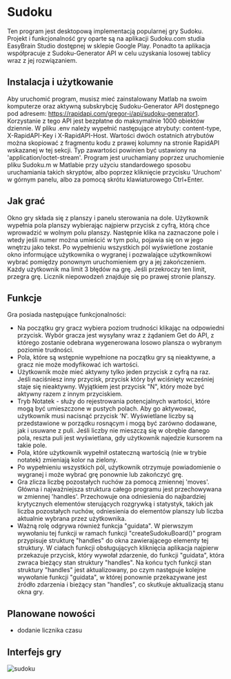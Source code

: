 # Sudoku
Ten program jest desktopową implementacją popularnej gry Sudoku. Projekt i funkcjonalność gry oparte są na aplikacji Sudoku.com studia EasyBrain Studio dostępnej w sklepie Google Play. Ponadto ta aplikacja współpracuje z Sudoku-Generator API w celu uzyskania losowej tablicy wraz z jej rozwiązaniem.

## Instalacja i użytkowanie
Aby uruchomić program, musisz mieć zainstalowany Matlab na swoim komputerze oraz aktywną subskrybcję Sudoku-Generator API dostępnego pod adresem: https://rapidapi.com/gregor-i/api/sudoku-generator1. Korzystanie z tego API jest bezpłatne do maksymalnie 1000 obiektów dziennie. W pliku .env należy wypełnić następujące atrybuty: content-type, X-RapidAPI-Key i X-RapidAPI-Host. Wartości dwóch ostatnich atrybutów można skopiować z fragmentu kodu z prawej kolumny na stronie RapidAPI wskazanej w tej sekcji. Typ zawartości powinien być ustawiony na 'application/octet-stream'. Program jest uruchamiany poprzez uruchomienie pliku Sudoku.m w Matlabie przy użyciu standardowego sposobu uruchamiania takich skryptów, albo poprzez kliknięcie przycisku 'Uruchom' w górnym panelu, albo za pomocą skrótu klawiaturowego Ctrl+Enter.

## Jak grać
Okno gry składa się z planszy i panelu sterowania na dole. Użytkownik wypełnia pola planszy wybierając najpierw przycisk z cyfrą, którą chce wprowadzić w wolnym polu planszy. Następnie klika na zaznaczone pole i wtedy jeśli numer można umieścić w tym polu, pojawia się on w jego wnętrzu jako tekst. Po wypełnieniu wszystkich pól wyświetlone zostanie okno informujące użytkownika o wygranej i pozwalające użytkownikowi wybrać pomiędzy ponownym uruchomieniem gry a jej zakończeniem. Każdy użytkownik ma limit 3 błędów na grę. Jeśli przekroczy ten limit, przegra grę. Licznik niepowodzeń znajduje się po prawej stronie planszy.

## Funkcje
Gra posiada następujące funkcjonalności:
- Na początku gry gracz wybiera poziom trudności klikając na odpowiedni przycisk. Wybór gracza jest wysyłany wraz z żądaniem Get do API, z którego zostanie odebrana wygenerowana losowo plansza o wybranym poziomie trudności.
- Pola, które są wstępnie wypełnione na początku gry są nieaktywne, a gracz nie może modyfikować ich wartości.
- Użytkownik może mieć aktywny tylko jeden przycisk z cyfrą na raz. Jeśli naciśniesz inny przycisk, przycisk który był wciśnięty wcześniej staje się nieaktywny. Wyjątkiem jest przycisk "N", który może być aktywny razem z innym przyciskiem.
- Tryb Notatek - służy do rejestrowania potencjalnych wartości, które mogą być umieszczone w pustych polach. Aby go aktywować, użytkownik musi nacisnąć przycisk 'N'. Wyświetlane liczby są przedstawione w porządku rosnącym i mogą być zarówno dodawane, jak i usuwane z puli. Jeśli liczby nie mieszczą się w obrębie danego pola, reszta puli jest wyświetlana, gdy użytkownik najedzie kursorem na takie pole.
- Pola, które użytkownik wypełnił ostateczną wartością (nie w trybie notatek) zmieniają kolor na zielony.
- Po wypełnieniu wszystkich pól, użytkownik otrzymuje powiadomienie o wygranej i może wybrać grę ponownie lub zakończyć grę.
- Gra zlicza liczbę pozostałych ruchów za pomocą zmiennej 'moves'. Główna i najważniejsza struktura całego programu jest przechowywana w zmiennej 'handles'. Przechowuje ona odniesienia do najbardziej krytycznych elementów sterujących rozgrywką i statystyk, takich jak liczba pozostałych ruchów, odniesienia do elementów planszy lub liczba aktualnie wybrana przez użytkownika.
- Ważną rolę odgrywa również funkcja "guidata". W pierwszym wywołaniu tej funkcji w ramach funkcji "createSudokuBoard()" program przypisuje strukturę "handles" do okna zawierającego elementy tej struktury. W ciałach funkcji obsługujących kliknięcia aplikacja najpierw przekazuje przycisk, który wywołał zdarzenie, do funkcji "guidata", która zwraca bieżący stan struktury "handles". Na końcu tych funkcji stan struktury "handles" jest aktualizowany, po czym następuje kolejne wywołanie funkcji "guidata", w której ponownie przekazywane jest źródło zdarzenia i bieżący stan "handles", co skutkuje aktualizacją stanu okna gry.

## Planowane nowości
- dodanie licznika czasu

## Interfejs gry
![sudoku](https://github.com/Marcin-Ramotowski/Sudoku/assets/109000485/babd18e4-7358-40e7-8de0-5db3af593a6c)